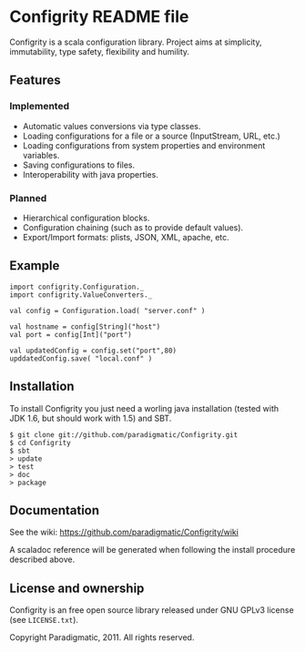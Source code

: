 # Configrity README file #

Configrity is a scala configuration library. Project aims at
simplicity, immutability, type safety, flexibility and humility.

## Features ##

### Implemented ###

  - Automatic values conversions via type classes.
  - Loading configurations for a file or a source (InputStream, URL, etc.)
  - Loading configurations from system properties and environment variables.
  - Saving configurations to files.
  - Interoperability with java properties.

### Planned ###

  - Hierarchical configuration blocks.
  - Configuration chaining (such as to provide default values).
  - Export/Import formats: plists, JSON, XML, apache, etc.

## Example ##

    import configrity.Configuration._
    import configrity.ValueConverters._
    
    val config = Configuration.load( "server.conf" )

    val hostname = config[String]("host")
    val port = config[Int]("port")

    val updatedConfig = config.set("port",80)
    upddatedConfig.save( "local.conf" )	

## Installation ##

To install Configrity you just need a worling java installation (tested with
JDK 1.6, but should work with 1.5) and SBT.

    $ git clone git://github.com/paradigmatic/Configrity.git
    $ cd Configrity
    $ sbt
    > update
    > test
    > doc
    > package

## Documentation ##

See the wiki: <https://github.com/paradigmatic/Configrity/wiki>

A scaladoc reference will be generated when following the install procedure described above.

## License and ownership ##

Configrity is an free open source library released under GNU GPLv3 license (see `LICENSE.txt`).

Copyright Paradigmatic, 2011. All rights reserved.